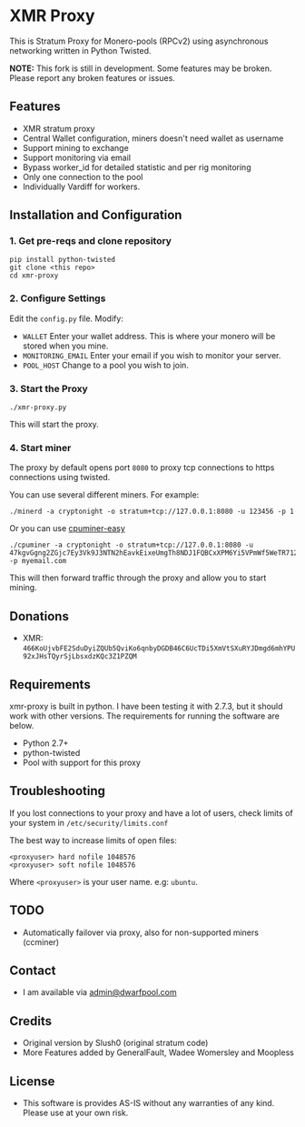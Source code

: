 # XMR Proxy


This is Stratum Proxy for Monero-pools (RPCv2) using asynchronous networking written in Python Twisted.

**NOTE:** This fork is still in development. Some features may be broken. Please report any broken features or issues.


## Features

* XMR stratum proxy
* Central Wallet configuration, miners doesn't need wallet as username
* Support mining to exchange
* Support monitoring via email
* Bypass worker_id for detailed statistic and per rig monitoring
* Only one connection to the pool
* Individually Vardiff for workers.

## Installation and Configuration

### 1. Get pre-reqs and clone repository

```
pip install python-twisted
git clone <this repo>
cd xmr-proxy
```

### 2. Configure Settings

Edit the ```config.py``` file.  Modify:

*  ```WALLET``` Enter your wallet address.  This is where your monero will be stored when you mine. 
*  ```MONITORING_EMAIL``` Enter your email if you wish to monitor your server.
*  ```POOL_HOST``` Change to a pool you wish to join. 

### 3. Start the Proxy

```
./xmr-proxy.py
```
This will start the proxy. 


### 4. Start miner

The proxy by default opens port ```8080``` to proxy tcp connections to https connections using twisted.  

You can use several different miners.  For example:

```
./minerd -a cryptonight -o stratum+tcp://127.0.0.1:8080 -u 123456 -p 1
```
Or you can use [cpuminer-easy](https://github.com/luisvasquez/cpuminer-easy)

```
./cpuminer -a cryptonight -o stratum+tcp://127.0.0.1:8080 -u 47kgvGgng2ZGjc7Ey3Vk9J3NTN2hEavkEixeUmgTh8NDJ1FQBCxXPM6Yi5VPmWf5WeTR712voQUvh6qwNUnrZJr9B7v4X66 -p myemail.com
```
This will then forward traffic through the proxy and allow you to start mining.  

## Donations 

* XMR:  ```466KoUjvbFE2SduDyiZQUb5QviKo6qnbyDGDB46C6UcTDi5XmVtSXuRYJDmgd6mhYPU92xJHsTQyrSjLbsxdzKQc3Z1PZQM```

## Requirements

xmr-proxy is built in python. I have been testing it with 2.7.3, but it should work with other versions. The requirements for running the software are below.

* Python 2.7+
* python-twisted
* Pool with support for this proxy


## Troubleshooting

If you lost connections to your proxy and have a lot of users, check limits of your system in ```/etc/security/limits.conf```

The best way to increase limits of open files:

```
<proxyuser> hard nofile 1048576 
<proxyuser> soft nofile 1048576
```
Where ```<proxyuser>``` is your user name.  e.g: ```ubuntu```.

## TODO

* Automatically failover via proxy, also for non-supported miners (ccminer)

## Contact

* I am available via admin@dwarfpool.com


## Credits

* Original version by Slush0 (original stratum code)
* More Features added by GeneralFault, Wadee Womersley and Moopless

## License

* This software is provides AS-IS without any warranties of any kind. Please use at your own risk. 
